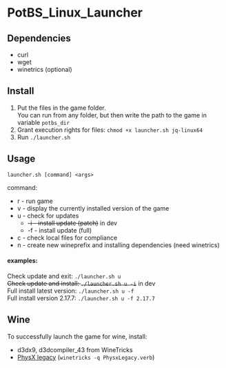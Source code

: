 
# PotBS_Linux_Launcher
## Dependencies
 - curl 
 - wget
 - winetrics (optional)

## Install
1. Put the files in the game folder.  
You can run from any folder, but then write the path to the game in variable `potbs_dir`
2. Grant execution rights for files: `chmod +x launcher.sh jq-linux64`
3. Run `./launcher.sh`


## Usage

    launcher.sh [command] <args>
command:

 - r  - run game
 - v  - display the currently installed version of the game
 - u  - check for updates
	 - ~~-i - install update (patch)~~ in dev
	 - -f - install update (full)
 - c  - check local files for compliance
 - n  - create new wineprefix and installing dependencies (need winetrics)

#### examples:
Check update and exit:     `./launcher.sh u`  
~~Check update and install:    `./launcher.sh u -i`~~ in dev  
Full install latest version:    `./launcher.sh u -f`  
Full install version 2.17.7:  `./launcher.sh u -f 2.17.7`  


## Wine
To successfully launch the game for wine, install:
 - d3dx9, d3dcompiler_43 from WineTricks
 - [PhysX legacy](https://www.nvidia.com/en-us/drivers/physx/physx-9-13-0604-legacy-driver/) (`winetricks -q PhysxLegacy.verb`)
